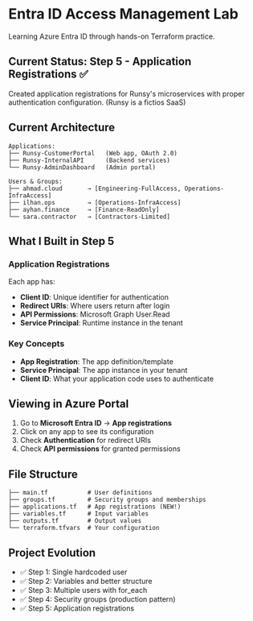 # Entra ID Access Management Lab

Learning Azure Entra ID through hands-on Terraform practice.

## Current Status: Step 5 - Application Registrations ✅

Created application registrations for Runsy's microservices with proper authentication configuration. (Runsy is a fictios SaaS)

## Current Architecture
```
Applications:
├── Runsy-CustomerPortal   (Web app, OAuth 2.0)
├── Runsy-InternalAPI      (Backend services)
└── Runsy-AdminDashboard   (Admin portal)

Users & Groups:
├── ahmad.cloud       → [Engineering-FullAccess, Operations-InfraAccess]
├── ilhan.ops         → [Operations-InfraAccess]
├── ayhan.finance     → [Finance-ReadOnly]
└── sara.contractor   → [Contractors-Limited]
```

## What I Built in Step 5

### Application Registrations
Each app has:
- **Client ID**: Unique identifier for authentication
- **Redirect URIs**: Where users return after login
- **API Permissions**: Microsoft Graph User.Read
- **Service Principal**: Runtime instance in the tenant

### Key Concepts
- **App Registration**: The app definition/template
- **Service Principal**: The app instance in your tenant
- **Client ID**: What your application code uses to authenticate

## Viewing in Azure Portal

1. Go to **Microsoft Entra ID** → **App registrations**
2. Click on any app to see its configuration
3. Check **Authentication** for redirect URIs
4. Check **API permissions** for granted permissions

## File Structure
```
├── main.tf           # User definitions
├── groups.tf         # Security groups and memberships
├── applications.tf   # App registrations (NEW!)
├── variables.tf      # Input variables
├── outputs.tf        # Output values
└── terraform.tfvars  # Your configuration
```

## Project Evolution
- ✅ Step 1: Single hardcoded user
- ✅ Step 2: Variables and better structure
- ✅ Step 3: Multiple users with for_each
- ✅ Step 4: Security groups (production pattern)
- ✅ Step 5: Application registrations